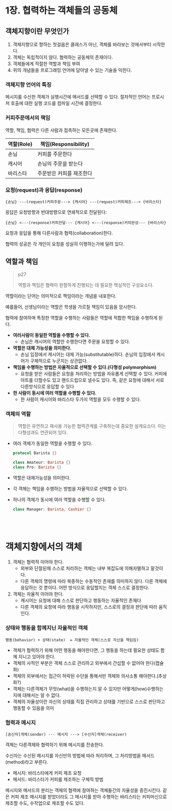 # 1장. 협력하는 객체들의 공동체

## 객체지향이란 무엇인가

1. 객체지향으로 향하는 첫걸음은 클래스가 아닌, 객체를 바라보는 것에서부터 시작한다.
2. 객체는 독립적이지 않다. 협력하는 공동체의 존재이다.
3. 객체들에게 적절한 역할과 책임 부여
4. 위의 개념들을 프로그래밍 언어에 담아낼 수 있는 기술을 익힌다.

### 객체지향 언어의 특징

메시지를 수신한 객체가 실행시간에 메서드를 선택할 수 있다.
절차적인 언어는 프로시저 호출에 대한 실행 코드를 컴파일 시간에 결정한다.

### 커피주문에서의 책임

역할, 책임, 협력은 다른 사람과 접촉하는 모든곳에 존재한다.

| 역할(Role) | 책임(Responsibility)     |
| ---------- | ------------------------ |
| 손님       | 커피를 주문한다          |
| 캐시어     | 손님의 주문을 받는다     |
| 바리스타   | 주문받은 커피를 제조한다 |

### 요청(request)과 응답(response)

```
{손님} ---(request)커피주문---> {캐시어} ---(request)커피제조---> {바리스타}
```

응답은 요청방향과 반대방향으로 연쇄적으로 전달된다:

```
{손님} <---(response)커피전달--- {캐시어} <---(response)커피완성--- {바리스타}
```

요청과 응답을 통해 다른사람과 협력(collaboration)한다.

협력의 성공은 각 개인이 요청을 성실히 이행하는가에 달려 있다.

## 역할과 책임

> p27
>
> 역할과 책임은 협력이 원할하게 진행되는 데 필요한 핵심적인 구성요소다.

역할이라는 단어는 의미적으로 책임이라는 개념을 내포한다.

예를들어, 선생님이라는 역할은 학생을 가르칠 책임이 있음을 암시한다.

협력에 참여하며 특정한 역할을 수행하는 사람들은 역할에 적합한 책임을 수행하게 된다.

- **여러사람이 동일한 역할을 수행할 수 있다.**
  - 손님은 캐시어의 역할만 수행한다면 주문을 요청할 수 있다.
- **역할은 대체 가능성을 의미한다.**
  - 손님 입장에서 캐시어는 대체 가능(substitutable)하다.
    손님의 입장에서 캐시어가 구체적으로 누군지는 상관없다.
- **책임을 수행하는 방법은 자율적으로 선택할 수 있다.(다형성 polymorphism)**
  - 요청을 받은 사람들은 요청을 처리하는 방법을 자유롭게 선택할 수 있다. 커피에 아트를 더할수도 있고 핸드드립으로 낼수도 있다. 즉, 같은 요청에 대해서 서로 다른방식으로 응답할 수 있다
- **한 사람이 동시에 여러 역할을 수행할 수 있다.**
  - 한 사람이 캐시어와 바리스타 두가지 역할을 모두 수행할 수 있다.

### 객체의 역할

> 역할은 유연하고 재사용 가능한 협력관계를 구축하는데 중요한 설계요소다.
> 이는 다형성과도 연관되어 있다.

- 여러 객체가 동일한 역할을 수행할 수 있다.

  ```swift
  protocol Barista {}

  class Amateur: Barista {}
  class Pro: Barista {}
  ```

- 역할은 대체가능성을 의미한다.
- 각 객체는 책임을 수행하는 방법을 자율적으로 선택할 수 있다.
- 하나의 객체가 동시에 여러 역할을 수행할 수 있다.
  ```swift
  class Manager: Barista, Cashier {}
  ```

<br/>
<br/>

# 객체지향에서의 객체

1. 객체는 협력적 이어야 한다.
   - 외부와 단절된채 스스로 처리하는 객체는 내부 복잡도에 의해자멸하고 말것이다.
   - 다른 객체의 명령에 따라 복종하는 수동적인 존재를 의미하지 않다. 다른 객체에 응답하는 것 뿐이다. 어떤 방식으로 응답할지는 객체 스스로 결정한다.
2. 객체는 자율적 이어야 한다.
   - 캐시어는 요청에 대해 스스로 판단하고 행동하는 자율적인 존재다
   - 다른 객체의 요청에 따라 행동을 시작하지만, 스스로의 결정과 판단에 따라 움직인다.

### 상태와 행동을 함께지닌 자율적인 객체

```
행동(behavior) + 상태(state)  = 자율적인 객체(스스로 자신을 책임짐)
```

- 객체가 협력하기 위해 어떤 행동을 해야한다면, 그 행동을 하는데 필요한 상태도 함께 지니고 있어야 한다.
- 객체의 사적인 부분은 객체 스스로 관리하고 외부에서 간섭할 수 없어야 한다(캡슐화)
- 겍체의 외부에서는 접근이 허락된 수단을 통해서만 객체와 의사소통 해야한다.(추상화?)
- 객체는 다른객체가 무엇(what)을 수행하는지 알 수 있지만 어떻게(how)수행하는지에 대해서는 알 수 없다.
- 객체의 자율성이란 자신의 상태를 직접 관리하고 상태를 기반으로 스스로 판단하고 행동할 수 있음을 의미

### 협력과 메시지

```
[송신자]객체(sender) --- 메시지 ---> [수신자]객체(receiver)
```

객체는 다른객체와 협력하기 위해 메시지를 전송한다.

수신자는 수신된 메시지를 자신만의 방법에 따라 처리하며, 그 처리방법을 메서드(method)라고 부른다.

- 메시지: 바리스타에게 커피 제조 요청
- 메서드: 바리스타가 커피를 제조하는 구체적 방법

메시지와 메서드의 분리는 객체의 협력에 참여하는 객체들간의 자율성을 증진시킨다. 같은 커피 제조 메시지를 받았더라도 그 메시지를 받아 수행하는 바리스타는 커피머신으로 제조할 수도, 수작업으로 제조할 수도 있다.
